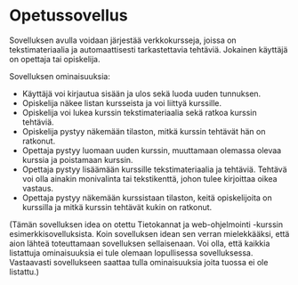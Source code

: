<h1>Opetussovellus</h1>

Sovelluksen avulla voidaan järjestää verkkokursseja, joissa on tekstimateriaalia ja automaattisesti tarkastettavia tehtäviä. Jokainen käyttäjä on opettaja tai opiskelija.

Sovelluksen ominaisuuksia:

<ul>
  <li>Käyttäjä voi kirjautua sisään ja ulos sekä luoda uuden tunnuksen.</li>
  <li>Opiskelija näkee listan kursseista ja voi liittyä kurssille.</li>
  <li>Opiskelija voi lukea kurssin tekstimateriaalia sekä ratkoa kurssin tehtäviä.</li>
  <li>Opiskelija pystyy näkemään tilaston, mitkä kurssin tehtävät hän on ratkonut.</li>
  <li>Opettaja pystyy luomaan uuden kurssin, muuttamaan olemassa olevaa kurssia ja poistamaan kurssin.</li>
  <li>Opettaja pystyy lisäämään kurssille tekstimateriaalia ja tehtäviä. Tehtävä voi olla ainakin monivalinta tai tekstikenttä, johon tulee kirjoittaa oikea vastaus.</li>
  <li>Opettaja pystyy näkemään kurssistaan tilaston, keitä opiskelijoita on kurssilla ja mitkä kurssin tehtävät kukin on ratkonut.</li>
</ul>

(Tämän sovelluksen idea on otettu Tietokannat ja web-ohjelmointi -kurssin esimerkkisovelluksista. Koin sovelluksen idean sen verran mielekkääksi, että aion lähteä toteuttamaan sovelluksen sellaisenaan. Voi olla, että kaikkia listattuja ominaisuuksia ei tule olemaan lopullisessa sovelluksessa. Vastaavasti sovellukseen saattaa tulla ominaisuuksia joita tuossa ei ole listattu.)
